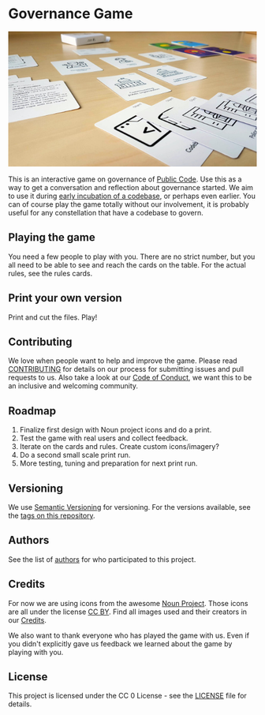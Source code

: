 # Governance Game

![A picture of the cards in the game on a table](/images/cards-640px.jpg)

This is an interactive game on governance of [Public Code](https://about.publiccode.net/glossary/public-code-definition.html). Use this as a way to get a conversation and reflection about governance started. We aim to use it during [early incubation of a codebase](https://about.publiccode.net/activities/codebase-stewardship/product-assets-for-early-incubation.html), or perhaps even earlier. You can of course play the game totally without our involvement, it is probably useful for any constellation that have a codebase to govern.

## Playing the game
You need a few people to play with you. There are no strict number, but you all need to be able to see and reach the cards on the table. For the actual rules, see the rules cards.

## Print your own version

Print and cut the files. Play!

## Contributing

We love when people want to help and improve the game. Please read [CONTRIBUTING](CONTRIBUTING.md) for details on our process for submitting issues and pull requests to us. Also take a look at our [Code of Conduct](CODE_OF_CONDUCT.md), we want this to be an inclusive and welcoming community.

## Roadmap

1. Finalize first design with Noun project icons and do a print.
2. Test the game with real users and collect feedback.
3. Iterate on the cards and rules. Create custom icons/imagery?
4. Do a second small scale print run.
5. More testing, tuning and preparation for next print run.

## Versioning

We use [Semantic Versioning](http://semver.org/) for versioning. For the versions available, see the [tags on this repository](https://github.com/publiccode/govgame/tags).

## Authors

See the list of [authors](AUTHORS.md) for who participated to this project.

## Credits
For now we are using icons from the awesome [Noun Project](https://thenounproject.com). Those icons are all under the license [CC BY](https://creativecommons.org/licenses/by/3.0/us/legalcode). Find all images used and their creators in our [Credits](CREDITS.md).

We also want to thank everyone who has played the game with us. Even if you didn't explicitly gave us feedback we learned about the game by playing with you.

## License

This project is licensed under the CC 0 License - see the [LICENSE](LICENSE.md) file for details.
